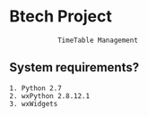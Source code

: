 # Btech Project

               	TimeTable Management          

  System requirements?
  --------------------
	1. Python 2.7
	2. wxPython 2.8.12.1
	3. wxWidgets

